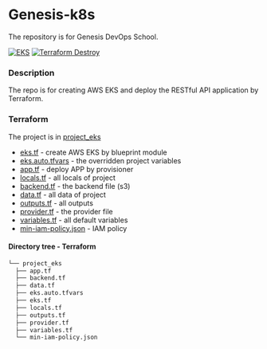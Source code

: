 # Genesis-k8s
The repository is for Genesis DevOps School. 

[![EKS](https://github.com/spytliak/Genesis-k8s/actions/workflows/main.yml/badge.svg)](https://github.com/spytliak/Genesis-k8s/actions/workflows/main.yml)
[![Terraform Destroy](https://github.com/spytliak/Genesis-k8s/actions/workflows/destroy.yml/badge.svg)](https://github.com/spytliak/Genesis-k8s/actions/workflows/destroy.yml)

### Description
The repo is for creating AWS EKS and deploy the RESTful API application by Terraform. 


### Terraform

The project is in [project_eks](/terraform/project_eks/)  

* [eks.tf](/terraform/project_eks/eks.tf)                                       - create AWS EKS by blueprint module
* [eks.auto.tfvars](/terraform/project_eks/genesis.auto.tfvars)                - the overridden project variables  
* [app.tf](/terraform/project_eks/app.tf)                                       - deploy APP by provisioner
* [locals.tf](/terraform/project_eks/locals.tf)                                 - all locals of project
* [backend.tf](/terraform/project_eks/backend.tf)                               - the backend file (s3)
* [data.tf](/terraform/project_eks/data.tf)                                     - all data of project
* [outputs.tf](/terraform/project_eks/outputs.tf)                               - all outputs 
* [provider.tf](/terraform/project_eks/provider.tf)                             - the provider file
* [variables.tf](/terraform/project_eks/variables.tf)                           - all default variables
* [min-iam-policy.json](/terraform/project_eks/min-iam-policy.json)             - IAM policy

#### Directory tree - Terraform
```bash
└── project_eks
  ├── app.tf
  ├── backend.tf
  ├── data.tf
  ├── eks.auto.tfvars
  ├── eks.tf
  ├── locals.tf
  ├── outputs.tf
  ├── provider.tf
  ├── variables.tf
  └── min-iam-policy.json
```